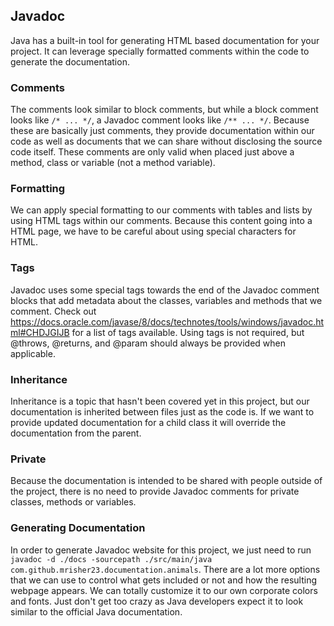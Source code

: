 ## Javadoc
Java has a built-in tool for generating HTML based documentation for your project.
It can leverage specially formatted comments within the code to generate the documentation.


### Comments
The comments look similar to block comments, but while a block comment looks like `/* ... */`,
a Javadoc comment looks like `/** ... */`. Because these are basically just comments,
they provide documentation within our code as well as documents that we can share without
disclosing the source code itself. These comments are only valid when placed just above
a method, class or variable (not a method variable). 

### Formatting
We can apply special formatting to our comments with tables and lists by using HTML
tags within our comments. Because this content going into a HTML page, we have to be 
careful about using special characters for HTML.

### Tags
Javadoc uses some special tags towards the end of the Javadoc comment blocks that
add metadata about the classes, variables and methods that we comment. Check out
https://docs.oracle.com/javase/8/docs/technotes/tools/windows/javadoc.html#CHDJGIJB
for a list of tags available. Using tags is not required, but @throws, @returns, and
@param should always be provided when applicable.

### Inheritance
Inheritance is a topic that hasn't been covered yet in this project, but our documentation
is inherited between files just as the code is. If we want to provide updated documentation for
a child class it will override the documentation from the parent.

### Private
Because the documentation is intended to be shared with people outside of the project,
there is no need to provide Javadoc comments for private classes, methods or variables.

### Generating Documentation
In order to generate Javadoc website for this project, we just need to run `javadoc -d ./docs -sourcepath ./src/main/java com.github.mrisher23.documentation.animals`.
There are a lot more options that we can use to control what gets included or not and how
the resulting webpage appears. We can totally customize it to our own corporate colors and fonts.
Just don't get too crazy as Java developers expect it to look similar to the official Java documentation.